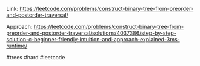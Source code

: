 Link: https://leetcode.com/problems/construct-binary-tree-from-preorder-and-postorder-traversal/

Approach: https://leetcode.com/problems/construct-binary-tree-from-preorder-and-postorder-traversal/solutions/4037386/step-by-step-solution-c-beginner-friendly-intuition-and-approach-explained-3ms-runtime/



#trees #hard #leetcode 